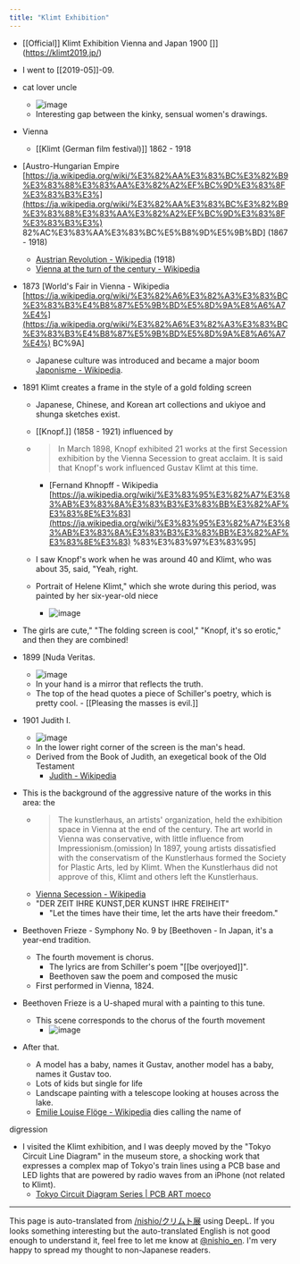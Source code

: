```yaml
---
title: "Klimt Exhibition"
---
```


- [[Official]] Klimt Exhibition Vienna and Japan 1900 []](https://klimt2019.jp/)
- I went to [[2019-05]]-09.
- cat lover uncle
    - ![image](https://gyazo.com/1b640d21170ee66d57ada12013e6f269/thumb/1000)
    - Interesting gap between the kinky, sensual women's drawings.

- Vienna
    - [[Klimt (German film festival)]]  1862 - 1918
- [Austro-Hungarian Empire [https://ja.wikipedia.org/wiki/%E3%82%AA%E3%83%BC%E3%82%B9%E3%83%88%E3%83%AA%E3%82%A2%EF%BC%9D%E3%83%8F%E3%83%B3%E3%](https://ja.wikipedia.org/wiki/%E3%82%AA%E3%83%BC%E3%82%B9%E3%83%88%E3%83%AA%E3%82%A2%EF%BC%9D%E3%83%8F%E3%83%B3%E3%) 82%AC%E3%83%AA%E3%83%BC%E5%B8%9D%E5%9B%BD] (1867 - 1918)
    - [Austrian Revolution - Wikipedia](https://ja.wikipedia.org/wiki/%E3%82%AA%E3%83%BC%E3%82%B9%E3%83%88%E3%83%AA%E3%82%A2%E9%9D%A9%E5%91%BD) (1918)
    - [Vienna at the turn of the century - Wikipedia](https://ja.wikipedia.org/wiki/%E4%B8%96%E7%B4%80%E6%9C%AB%E3%82%A6%E3%82%A3%E3%83%BC%E3%83%B3)

- 1873 [World's Fair in Vienna - Wikipedia [https://ja.wikipedia.org/wiki/%E3%82%A6%E3%82%A3%E3%83%BC%E3%83%B3%E4%B8%87%E5%9B%BD%E5%8D%9A%E8%A6%A7%E4%](https://ja.wikipedia.org/wiki/%E3%82%A6%E3%82%A3%E3%83%BC%E3%83%B3%E4%B8%87%E5%9B%BD%E5%8D%9A%E8%A6%A7%E4%) BC%9A]
    - Japanese culture was introduced and became a major boom [Japonisme - Wikipedia](https://ja.wikipedia.org/wiki/%E3%82%B8%E3%83%A3%E3%83%9D%E3%83%8B%E3%82%B9%E3%83%A0).
- 1891 Klimt creates a frame in the style of a gold folding screen
    - Japanese, Chinese, and Korean art collections and ukiyoe and shunga sketches exist.

    - [[Knopf.]] (1858 - 1921) influenced by
    - > In March 1898, Knopf exhibited 21 works at the first Secession exhibition by the Vienna Secession to great acclaim. It is said that Knopf's work influenced Gustav Klimt at this time.
        - [Fernand Khnopff - Wikipedia [https://ja.wikipedia.org/wiki/%E3%83%95%E3%82%A7%E3%83%AB%E3%83%8A%E3%83%B3%E3%83%BB%E3%82%AF%E3%83%8E%E3%83](https://ja.wikipedia.org/wiki/%E3%83%95%E3%82%A7%E3%83%AB%E3%83%8A%E3%83%B3%E3%83%BB%E3%82%AF%E3%83%8E%E3%83) %83%E3%83%97%E3%83%95]
    - I saw Knopf's work when he was around 40 and Klimt, who was about 35, said, "Yeah, right.
    - Portrait of Helene Klimt," which she wrote during this period, was painted by her six-year-old niece
        - ![image](https://gyazo.com/e9d67c998985e36baa9d2383f2c8f7dd/thumb/1000)

- The girls are cute," "The folding screen is cool," "Knopf, it's so erotic," and then they are combined!
- 1899 [Nuda Veritas.
    - ![image](https://gyazo.com/16b4b1ef208fa0aa1ce74c2675bea6a2/thumb/1000)
    - In your hand is a mirror that reflects the truth.
    - The top of the head quotes a piece of Schiller's poetry, which is pretty cool.
            - [[Pleasing the masses is evil.]]

- 1901 Judith I.
    - ![image](https://gyazo.com/dcaecc8b4665e5baf53f2aaefb9853ff/thumb/1000)
    - In the lower right corner of the screen is the man's head.
    - Derived from the Book of Judith, an exegetical book of the Old Testament
        - [Judith - Wikipedia](https://ja.wikipedia.org/wiki/%E3%83%A6%E3%83%87%E3%82%A3%E3%83%88)

- This is the background of the aggressive nature of the works in this area: the
    - > The kunstlerhaus, an artists' organization, held the exhibition space in Vienna at the end of the century. The art world in Vienna was conservative, with little influence from Impressionism.(omission) In 1897, young artists dissatisfied with the conservatism of the Kunstlerhaus formed the Society for Plastic Arts, led by Klimt. When the Kunstlerhaus did not approve of this, Klimt and others left the Kunstlerhaus.
    - [Vienna Secession - Wikipedia](https://ja.wikipedia.org/wiki/%E3%82%A6%E3%82%A3%E3%83%BC%E3%83%B3%E5%88%86%E9%9B%A2%E6%B4%BE)
    - "DER ZEIT IHRE KUNST,DER KUNST IHRE FREIHEIT"
        - "Let the times have their time, let the arts have their freedom."

- Beethoven Frieze
        - Symphony No. 9 by [Beethoven
        - In Japan, it's a year-end tradition.
    - The fourth movement is chorus.
        - The lyrics are from Schiller's poem "[[be overjoyed]]".
        - Beethoven saw the poem and composed the music
    - First performed in Vienna, 1824.
- Beethoven Frieze is a U-shaped mural with a painting to this tune.
    - This scene corresponds to the chorus of the fourth movement
        - ![image](https://gyazo.com/121eeffd1dc87be8c0642ba58aea1035/thumb/1000)

- After that.
    - A model has a baby, names it Gustav, another model has a baby, names it Gustav too.
    - Lots of kids but single for life
    - Landscape painting with a telescope looking at houses across the lake.
    - [Emilie Louise Flöge - Wikipedia](https://en.wikipedia.org/wiki/Emilie_Louise_Fl%C3%B6ge) dies calling the name of

digression
- I visited the Klimt exhibition, and I was deeply moved by the "Tokyo Circuit Line Diagram" in the museum store, a shocking work that expresses a complex map of Tokyo's train lines using a PCB base and LED lights that are powered by radio waves from an iPhone (not related to Klimt).
    - [Tokyo Circuit Diagram Series | PCB ART moeco](https://www.moeco.jp.net/categories/13499)

---
This page is auto-translated from [/nishio/クリムト展](https://scrapbox.io/nishio/クリムト展) using DeepL. If you looks something interesting but the auto-translated English is not good enough to understand it, feel free to let me know at [@nishio_en](https://twitter.com/nishio_en). I'm very happy to spread my thought to non-Japanese readers.